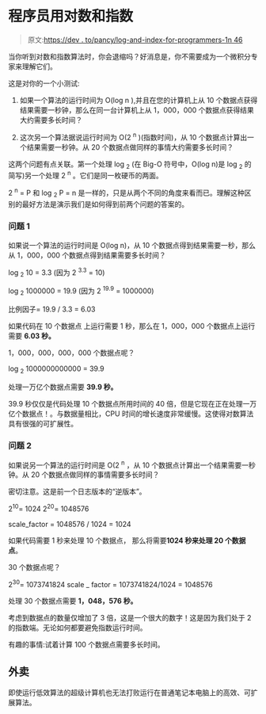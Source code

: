 # 程序员用对数和指数

> 原文:[https://dev . to/pancy/log-and-index-for-programmers-1n 46](https://dev.to/pancy/log-and-exponential-for-programmers-1n46)

当你听到对数和指数算法时，你会退缩吗？好消息是，你不需要成为一个微积分专家来理解它们。

这是对你的一个小测试:

1.  如果一个算法的运行时间为 O(log n ),并且在您的计算机上从 10 个数据点获得结果需要一秒钟，那么在同一台计算机上从 1，000，000 个数据点获得结果大约需要多长时间？

2.  这次另一个算法据说运行时间为 O(2 <sup>n</sup> )(指数时间)，从 10 个数据点计算出一个结果需要一秒钟。从 20 个数据点做同样的事情大约需要多长时间？

这两个问题有点关联。第一个处理 log <sub>2</sub> (在 Big-O 符号中，O(log n)是 log <sub>2</sub> 的简写)另一个处理 2 <sup>n</sup> 。它们是同一枚硬币的两面。

2 <sup>n</sup> = P 和 log <sub>2</sub> P = n 是一样的，只是从两个不同的角度来看而已。理解这种区别的最好方法是演示我们是如何得到前两个问题的答案的。

### 问题 1

如果说一个算法的运行时间是 O(log n)，从 10 个数据点得到结果需要一秒，那么从 1，000，000 个数据点得到结果需要多长时间？

log <sub>2</sub> 10 = 3.3
(因为 2 <sup>3.3</sup> = 10)

log <sub>2</sub> 1000000 = 19.9
(因为 2 <sup>19.9</sup> = 1000000)

比例因子= 19.9 / 3.3 = 6.03

如果代码在 10 个数据点
上运行需要 1 秒，那么在 1，000，000 个数据点上运行需要 **6.03 秒。**

1，000，000，000，000 个数据点呢？

log <sub>2</sub> 1000000000000 = 39.9

处理一万亿个数据点需要 **39.9 秒。**

39.9 秒仅仅是代码处理 10 个数据点所用时间的 40 倍，但是它现在正在处理一万亿个数据点！。与数据量相比，CPU 时间的增长速度非常缓慢。这使得对数算法具有很强的可扩展性。

### 问题 2

如果说另一个算法的运行时间是 O(2 <sup>n</sup> ，从 10 个数据点计算出一个结果需要一秒钟。从 20 个数据点做同样的事情需要多长时间？

密切注意。这是前一个日志版本的“逆版本”。

2<sup>10</sup>= 1024
2<sup>20</sup>= 1048576

scale_factor = 1048576 / 1024 = 1024

如果代码需要 1 秒来处理 10 个数据点，
那么将需要**1024 秒来处理 20 个数据点**。

30 个数据点呢？

2<sup>30</sup>= 1073741824
scale _ factor = 1073741824/1024 = 1048576

处理 30 个数据点需要 **1，048，576 秒。**

考虑到数据点的数量仅增加了 3 倍，这是一个很大的数字！这是因为我们处于 2 的指数端。无论如何都要避免指数运行时间。

有趣的事情:试着计算 100 个数据点需要多长时间。

## 外卖

即使运行低效算法的超级计算机也无法打败运行在普通笔记本电脑上的高效、可扩展算法。